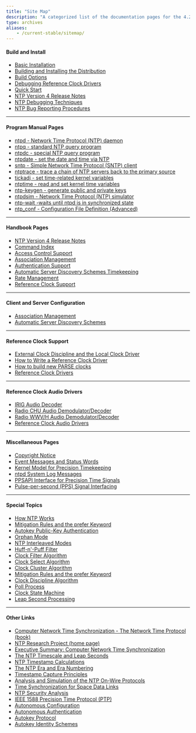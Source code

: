 ```yaml
---
title: "Site Map"
description: "A categorized list of the documentation pages for the 4.2.8 release of NTPv4."
type: archives
aliases:
    - /current-stable/sitemap/
---
```


#### Build and Install

* [Basic Installation](/documentation/4.2.8-series/install/)
* [Building and Installing the Distribution](/documentation/4.2.8-series/build/)
* [Build Options](/documentation/4.2.8-series/config/)
* [Debugging Reference Clock Drivers](/documentation/4.2.8-series/rdebug/)
* [Quick Start](/documentation/4.2.8-series/quick/)
* [NTP Version 4 Release Notes](/documentation/4.2.8-series/release/)
* [NTP Debugging Techniques](/documentation/4.2.8-series/debug/)
* [NTP Bug Reporting Procedures](/bugs/)

* * *

#### Program Manual Pages

* [ntpd - Network Time Protocol (NTP) daemon](/documentation/4.2.8-series/ntpd/)
* [ntpq - standard NTP query program](/documentation/4.2.8-series/ntpq/)
* [ntpdc - special NTP query program](/documentation/4.2.8-series/ntpdc/)
* [ntpdate - set the date and time via NTP](/documentation/4.2.8-series/ntpdate/)
* [sntp - Simple Network Time Protocol (SNTP) client](/documentation/4.2.8-series/sntp/)
* [ntptrace - trace a chain of NTP servers back to the primary source](/documentation/4.2.8-series/ntptrace/)
* [tickadj - set time-related kernel variables](/documentation/4.2.8-series/tickadj/)
* [ntptime - read and set kernel time variables](/documentation/4.2.8-series/ntptime/)
* [ntp-keygen - generate public and private keys](/documentation/4.2.8-series/keygen/)
* [ntpdsim - Network Time Protocol (NTP) simulator](/documentation/4.2.8-series/ntpdsim/)
* [ntp-wait -waits until ntpd is in synchronized state](/documentation/4.2.8-series/ntp-wait/)
* [ntp_conf - Configuration File Definition (Advanced)](/documentation/4.2.8-series/ntp_conf/)

* * *

#### Handbook Pages

* [NTP Version 4 Release Notes](/documentation/4.2.8-series/release/)
* [Command Index](/documentation/4.2.8-series/comdex/)
* [Access Control Support](/documentation/4.2.8-series/access/)
* [Association Management](/documentation/4.2.8-series/assoc/)
* [Authentication Support](/documentation/4.2.8-series/authentic/)
* [Automatic Server Discovery Schemes Timekeeping](/documentation/4.2.8-series/discover/)
* [Rate Management](/documentation/4.2.8-series/rate/)
* [Reference Clock Support](/documentation/4.2.8-series/refclock/)

* * *

#### Client and Server Configuration

* [Association Management](/documentation/4.2.8-series/assoc/)
* [Automatic Server Discovery Schemes](/documentation/4.2.8-series/discover/)

* * *

#### Reference Clock Support

* [External Clock Discipline and the Local Clock Driver](/documentation/4.2.8-series/extern/)
* [How to Write a Reference Clock Driver](/documentation/4.2.8-series/howto/)
* [How to build new PARSE clocks](/documentation/4.2.8-series/parsenew/)
* [Reference Clock Drivers](/documentation/4.2.8-series/refclock/)

* * *

#### Reference Clock Audio Drivers

* [IRIG Audio Decoder](/documentation/drivers/driver6/)
* [Radio CHU Audio Demodulator/Decoder](/documentation/drivers/driver7/)
* [Radio WWV/H Audio Demodulator/Decoder](/documentation/drivers/driver36/)
* [Reference Clock Audio Drivers](/documentation/4.2.8-series/audio/)

* * *

#### Miscellaneous Pages

* [Copyright Notice](/documentation/4.2.8-series/copyright/)
* [Event Messages and Status Words](/documentation/4.2.8-series/decode/)
* [Kernel Model for Precision Timekeeping](/documentation/4.2.8-series/kern/)
* [ntpd System Log Messages](/documentation/4.2.8-series/msyslog/)
* [PPSAPI Interface for Precision Time Signals](/documentation/4.2.8-series/kernpps/)
* [Pulse-per-second (PPS) Signal Interfacing](/documentation/4.2.8-series/pps/)

* * *

#### Special Topics

* [How NTP Works](/documentation/4.2.8-series/warp/)
* [Mitigation Rules and the prefer Keyword](/documentation/4.2.8-series/prefer/)
* [Autokey Public-Key Authentication](/documentation/4.2.8-series/autokey/)
* [Orphan Mode](/documentation/4.2.8-series/orphan/)
* [NTP Interleaved Modes](/documentation/4.2.8-series/xleave/)
* [Huff-n'-Puff Filter](/documentation/4.2.8-series/huffpuff/)
* [Clock Filter Algorithm](/documentation/4.2.8-series/filter/)
* [Clock Select Algorithm](/documentation/4.2.8-series/select/)
* [Clock Cluster Algorithm](/documentation/4.2.8-series/cluster/)
* [Mitigation Rules and the prefer Keyword](/documentation/4.2.8-series/prefer/)
* [Clock Discipline Algorithm](/documentation/4.2.8-series/discipline/)
* [Poll Process](/documentation/4.2.8-series/poll/)
* [Clock State Machine](/documentation/4.2.8-series/clock/)
* [Leap Second Processing](/documentation/4.2.8-series/leap/)

* * *

#### Other Links

* [Computer Network Time Synchronization - The Network Time Protocol (book)](/reflib/book/)
* [NTP Research Project (home page)](/reflib/ntp/)
* [Executive Summary: Computer Network Time Synchronization](/reflib/exec/)
* [The NTP Timescale and Leap Seconds](/reflib/leap/)
* [NTP Timestamp Calculations](/reflib/time/)
* [The NTP Era and Era Numbering](/reflib/y2k/)
* [Timestamp Capture Principles](/reflib/stamp/)
* [Analysis and Simulation of the NTP On-Wire Protocols](/reflib/onwire/)
* [Time Synchronization for Space Data Links](/reflib/proximity/)
* [NTP Security Analysis](/reflib/security/)
* [IEEE 1588 Precision Time Protocol (PTP)](/reflib/ptp/)
* [Autonomous Configuration](/reflib/autocfg/)
* [Autonomous Authentication](/reflib/autokey/)
* [Autokey Protocol](/reflib/proto/)
* [Autokey Identity Schemes](/reflib/ident/)